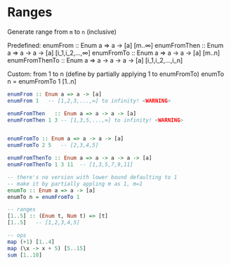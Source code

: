 # Ranges

Generate range from `m` to `n` (inclusive)

Predefined:
enumFrom       :: Enum a => a -> [a]                [m..∞]
enumFromThen   :: Enum a => a -> a -> [a]           [i_1,i_2,...,∞]
enumFromTo     :: Enum a => a -> a -> [a]           [m..n]
enumFromThenTo :: Enum a => a -> a -> a -> [a]      [i_1,i_2,...,i_n]

Custom: from 1 to n (define by partially applying 1 to enumFromTo)
enumTo n = enumFromTo 1     [1..n]

```hs
enumFrom :: Enum a => a -> [a]
enumFrom 1   -- [1,2,3,...,∞] to infinity! <WARNING>

enumFromThen   :: Enum a => a -> a -> [a]
enumFromThen 1 3 -- [1,3,5,...,∞] to infinity! <WARNING>


enumFromTo :: Enum a => a -> a -> [a]
enumFromTo 2 5   -- [2,3,4,5]

enumFromThenTo :: Enum a => a -> a -> a -> [a]
enumFromThenTo 1 3 11  -- [1,3,5,7,9,11]

-- there's no version with lower bound defaulting to 1
-- make it by partially appling m as 1, m=1
enumTo :: Enum a => a -> [a]
enumTo n = enumFromTo 1

-- ranges
[1..5] :: (Enum t, Num t) => [t]
[1..5]   -- [1,2,3,4,5]

-- ops
map (+1) [1..4]
map (\x -> x + 5) [5..15]
sum [1..10]
```
